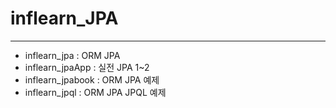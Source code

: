 # inflearn_JPA
---
- inflearn_jpa : ORM JPA
- inflearn_jpaApp : 실전 JPA 1~2
- inflearn_jpabook : ORM JPA 예제
- inflearn_jpql : ORM JPA JPQL 예제
